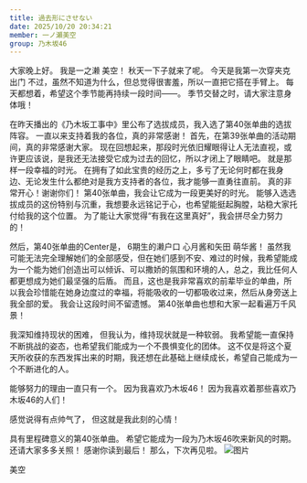 ```yaml
---
title: 過去形にさせない
date: 2025/10/20 20:34:21
member: 一ノ瀬美空
group: 乃木坂46
---
```


大家晚上好。
我是一之濑 美空！
秋天一下子就来了呢。
今天是我第一次穿夹克出门
不过，虽然不知道为什么，但总觉得很害羞，所以一直把它搭在手臂上。
每天都想着，希望这个季节能再持续一段时间——。
季节交替之时，请大家注意身体哦！

在昨天播出的《乃木坂工事中》里公布了选拔成员，我入选了第40张单曲的选拔阵容。
一直以来支持着我的各位，真的非常感谢！
首先，在第39张单曲的活动期间，真的非常感谢大家。
现在回想起来，那段时光依旧耀眼得让人无法直视，或许更应该说，是我还无法接受它成为过去的回忆，所以才闭上了眼睛吧。
就是那样一段幸福的时光。
在拥有了如此宝贵的经历之上，多亏了无论何时都在我身边、无论发生什么都绝对是我方支持者的各位，我才能够一直勇往直前。
真的非常开心！谢谢你们！
第40张单曲，我会让它成为一段更美好的时光。
能够入选选拔成员的这份特别与沉重，我想要永远铭记于心，也希望能挺起胸膛，站稳大家托付给我的这个位置。
为了能让大家觉得“有我在这里真好”，我会拼尽全力努力的！

然后，第40张单曲的Center是，
6期生的濑户口 心月酱和矢田 萌华酱！
虽然我可能无法完全理解她们的全部感受，但在她们感到不安、难过的时候，我希望能成为一个能为她们创造出可以倾诉、可以撒娇的氛围和环境的人，总之，我比任何人都更想成为她们最坚强的后盾。
而且，这也是我非常喜欢的前辈毕业的单曲，所以我会珍惜能在她身边度过的幸福，将能吸收的一切都吸收过来，然后从身旁送上我全部的爱。
我会让这段时间不留遗憾。
第40张单曲也想和大家一起看遍万千风景！


我深知维持现状的困难，
但我认为，维持现状就是一种软弱。
我希望能一直保持不断挑战的姿态，也希望我们能成为一个不畏惧变化的团体。
这不仅是将这个夏天所收获的东西发挥出来的时期，我还想在此基础上继续成长，希望自己能成为一个不断进化的人。

能够努力的理由一直只有一个。
因为我喜欢乃木坂46！
因为我喜欢着那些喜欢乃木坂46的人们！

感觉说得有点帅气了，
但这就是我此刻的心情！

具有里程碑意义的第40张单曲。
希望它能成为一段为乃木坂46吹来新风的时期。
还请大家多多关照！
感谢你读到最后！
那么，下次再见啦。
![图片](https://www.nogizaka46.com/files/46/diary/n46/MEMBER/moblog/202510/mobnpqFh2.jpg)

美空